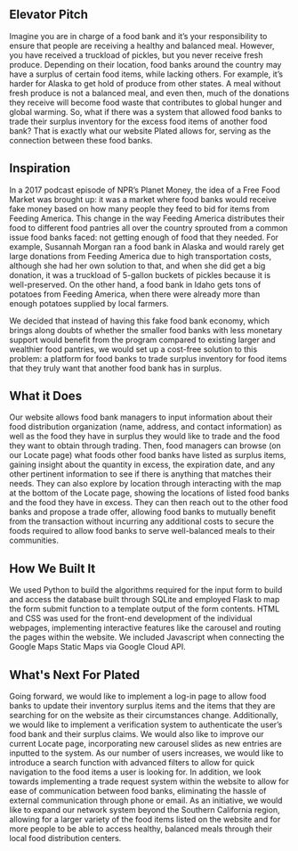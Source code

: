 ## Elevator Pitch
Imagine you are in charge of a food bank and it’s your responsibility to ensure that people are receiving a healthy and balanced meal. 
However, you have received a truckload of pickles, but you never receive fresh produce. Depending on their location, food banks around 
the country may have a surplus of certain food items, while lacking others. For example, it’s harder for Alaska to get hold of produce 
from other states. A meal without fresh produce is not a balanced meal, and even then, much of the donations they receive will become 
food waste that contributes to global hunger and global warming. So, what if there was a system that allowed food banks to trade their 
surplus inventory for the excess food items of another food bank? That is exactly what our website Plated allows for, serving as the 
connection between these food banks.

## Inspiration
In a 2017 podcast episode of NPR’s Planet Money, the idea of a Free Food Market was brought up: it was a market where food banks would 
receive fake money based on how many people they feed to bid for items from Feeding America. This change in the way Feeding America 
distributes their food to different food pantries all over the country sprouted from a common issue food banks faced: not getting enough 
of food that they needed. For example, Susannah Morgan ran a food bank in Alaska and would rarely get large donations from Feeding America 
due to high transportation costs, although she had her own solution to that, and when she did get a big donation, it was a truckload of 
5-gallon buckets of pickles because it is well-preserved. On the other hand, a food bank in Idaho gets tons of potatoes from Feeding America, 
when there were already more than enough potatoes supplied by local farmers. 

We decided that instead of having this fake food bank economy, which brings along doubts of whether the smaller food banks with less monetary 
support would benefit from the program compared to existing larger and wealthier food pantries, we would set up a cost-free solution to this 
problem: a platform for food banks to trade surplus inventory for food items that they truly want that another food bank has in surplus.

## What it Does
Our website allows food bank managers to input information about their food distribution organization (name, address, and contact information) 
as well as the food they have in surplus they would like to trade and the food they want to obtain through trading. Then, food managers can 
browse (on our Locate page) what foods other food banks have listed as surplus items, gaining insight about the quantity in excess, the 
expiration date, and any other pertinent information to see if there is anything that matches their needs. They can also explore by location 
through interacting with the map at the bottom of the Locate page, showing the locations of listed food banks and the food they have in excess. 
They can then reach out to the other food banks and propose a trade offer, allowing food banks to mutually benefit from the transaction 
without incurring any additional costs to secure the foods required to allow food banks to serve well-balanced meals to their communities. 

## How We Built It
We used Python to build the algorithms required for the input form to build and access the database built through SQLite and employed Flask 
to map the form submit function to a template output of the form contents. HTML and CSS was used for the front-end development of the individual 
webpages, implementing interactive features like the carousel and routing the pages within the website. We included Javascript when connecting 
the Google Maps Static Maps via Google Cloud API.

## What's Next For Plated
Going forward, we would like to implement a log-in page to allow food banks to update their inventory surplus items and the items that they 
are searching for on the website as their circumstances change. Additionally, we would like to implement a verification system to authenticate 
the user’s food bank and their surplus claims. We would also like to improve our current Locate page, incorporating new carousel slides as 
new entries are inputted to the system. As our number of users increases, we would like to introduce a search function with advanced filters 
to allow for quick navigation to the food items a user is looking for. In addition, we look towards implementing a trade request system within 
the website to allow for ease of communication between food banks, eliminating the hassle of external communication through phone or email. 
As an initiative, we would like to expand our network system beyond the Southern California region, allowing for a larger variety of the food 
items listed on the website and for more people to be able to access healthy, balanced meals through their local food distribution centers.
